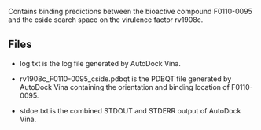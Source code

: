 Contains binding predictions between the bioactive compound F0110-0095 and the cside search space on the virulence factor rv1908c.

## Files

- log.txt is the log file generated by AutoDock Vina.

- rv1908c_F0110-0095_cside.pdbqt is the PDBQT file generated by AutoDock Vina containing the orientation and binding location of F0110-0095.

- stdoe.txt is the combined STDOUT and STDERR output of AutoDock Vina.


